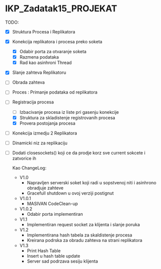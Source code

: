 # IKP_Zadatak15_PROJEKAT

TODO:
- [X] Struktura Procesa i Replikatora 
- [X] Konekcija replikatora i procesa preko soketa
  - [X] Odabir porta za otvaranje soketa 
  - [X] Razmena podataka 
  - [X] Rad kao asinhroni Thread
- [X] Slanje zahteva Replikatoru
- [ ] Obrada zahteva
- [ ] Proces : Primanje podataka od replikatora
- [ ] Registracija procesa
  - [ ] Izbacivanje procesa iz liste pri gasenju konekcije 
  - [X] Struktura za skladistenje registrovanih procesa
  - [X] Provera postojanja procesa
- [ ] Konekcija izmedju 2 Replikatora
- [ ] Dinamicki niz za replikaciju
- [ ] Dodati closesockets() koji ce da prodje korz sve current sokcete i zatvorice ih

  Kao ChangeLog:
  + V1.0
    - Napravljen serverski soket koji radi u sopstvenoj niti i asinhrono obradjuje zahteve
    - Gracefull shutdown u ovoj verziji postignut
  + V1.0.1
    - MASIVAN CodeClean-up
  + V1.0.2
    - Odabir porta implementiran
  + V1.1
    - Implementiran request socket za klijenta i slanje poruka
  + V1.2
    - Implementirana hash tabela za skaldistenje procesa
    - Kreirana podrska za obradu zahteva na strani replikatora
  + V1.3
    - Print Hash Table
    - Insert u hash table update
    - Server sad podrzava sesiju klijenta